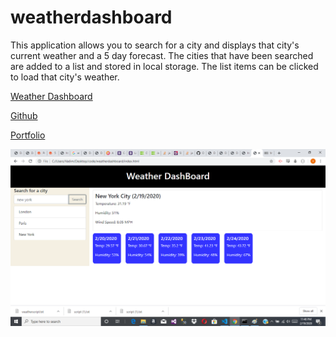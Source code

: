 # weatherdashboard

This application allows you to search for a city and displays that city's current weather and a 5 day forecast. The cities that have been searched are added to a list and stored in local storage. The list items can be clicked to load that city's weather.

[Weather Dashboard](https://vadimsusername.github.io/weatherdashboard/)

[Github](https://github.com/vadimsusername/weatherdashboard)

[Portfolio](https://vadimsusername.github.io/portfolio.html)

![Screenshot](screenshot.png)